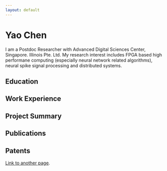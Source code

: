 ```yaml
---
layout: default
---
```


# Yao Chen

I am a Postdoc Researcher with Advanced Digital Sciences Center, Singapore. Illinois Pte. Ltd. My research interest includes FPGA based high performane computing (especially neural network related algorithms), neural spike signal processing and distributed systems.


## Education

## Work Experience

## Project Summary

## Publications

## Patents

[Link to another page](./another-page.html).